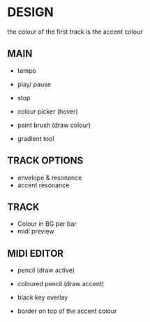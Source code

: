 # DESIGN

the colour of the first track is the accent colour

## MAIN

- tempo
- play/ pause
- stop

- colour picker (hover)
- paint brush (draw colour)
- gradient tool

## TRACK OPTIONS

- envelope & resonance
- accent resonance

## TRACK

- Colour in BG per bar
- midi preview

## MIDI EDITOR

- pencil (draw active)
- coloured pencil (draw accent)

- black key overlay
- border on top of the accent colour
